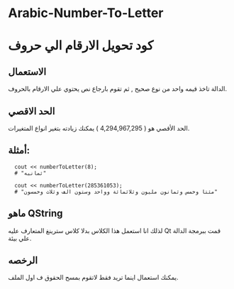 # Arabic-Number-To-Letter
# كود تحويل الارقام الي حروف

## الاستعمال
الدالة تاخذ قيمه واحد من نوع صحيح , ثم تقوم بارجاع نص يحتوي علي الارقام بالحروف.

## الحد الاقصي
الحد الأقصي هو ( 4,294,967,295 ) يمكنك زيادته بتغير انواع المتغيرات.

## أمثلة:
```
  cout << numberToLetter(8);
  # "ثمانيه"
  
  cout << numberToLetter(285361053);
  # "مئتا وخمس وثمانون مليون وثلاثمائة وواحد وستون الف وثلاث وخمسون"
```

## ماهو QString
لذلك انا استعمل هذا الكلاس بدلا كلاس سترينغ المتعارف عليه Qt قمت ببرمجة الدالة علي بيئة.


## الرخصه
يمكنك استعمال اينما تريد فقط لاتقوم بمسح الحقوق ف اول الملف.
